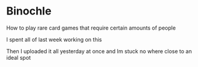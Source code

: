 # Binochle
How to play rare card games that require certain amounts of people

I spent all of last week working on this

Then I uploaded it all yesterday at once and Im stuck no where close to an ideal spot
